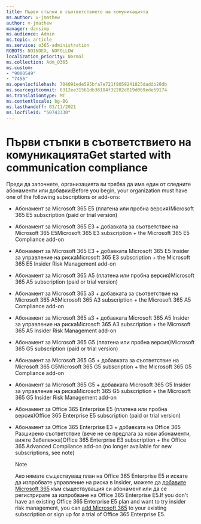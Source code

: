```yaml
---
title: Първи стъпки в съответствието на комуникацията
ms.author: v-jmathew
author: v-jmathew
manager: dansimp
ms.audience: Admin
ms.topic: article
ms.service: o365-administration
ROBOTS: NOINDEX, NOFOLLOW
localization_priority: Normal
ms.collection: Adm_O365
ms.custom:
- "9000549"
- "7456"
ms.openlocfilehash: 704091ede595bfa7e721f8059241825daddb20db
ms.sourcegitcommit: 6312ee31561db36104f32282d019d069ede69174
ms.translationtype: MT
ms.contentlocale: bg-BG
ms.lasthandoff: 03/11/2021
ms.locfileid: "50743330"
---
```

# <a name="get-started-with-communication-compliance"></a><span data-ttu-id="306fc-102">Първи стъпки в съответствието на комуникацията</span><span class="sxs-lookup"><span data-stu-id="306fc-102">Get started with communication compliance</span></span>

<span data-ttu-id="306fc-103">Преди да започнете, организацията ви трябва да има един от следните абонаменти или добавки:</span><span class="sxs-lookup"><span data-stu-id="306fc-103">Before you begin, your organization must have one of the following subscriptions or add-ons:</span></span>

* <span data-ttu-id="306fc-104">Абонамент за Microsoft 365 E5 (платена или пробна версия)</span><span class="sxs-lookup"><span data-stu-id="306fc-104">Microsoft 365 E5 subscription (paid or trial version)</span></span>
* <span data-ttu-id="306fc-105">Абонамент за Microsoft 365 E3 + добавката за съответствие на Microsoft 365 E5</span><span class="sxs-lookup"><span data-stu-id="306fc-105">Microsoft 365 E3 subscription + the Microsoft 365 E5 Compliance add-on</span></span>
* <span data-ttu-id="306fc-106">Абонамент за Microsoft 365 E3 + добавката Microsoft 365 E5 Insider за управление на риска</span><span class="sxs-lookup"><span data-stu-id="306fc-106">Microsoft 365 E3 subscription + the Microsoft 365 E5 Insider Risk Management add-on</span></span>
* <span data-ttu-id="306fc-107">Абонамент за Microsoft 365 A5 (платена или пробна версия)</span><span class="sxs-lookup"><span data-stu-id="306fc-107">Microsoft 365 A5 subscription (paid or trial version)</span></span>
* <span data-ttu-id="306fc-108">Абонамент за Microsoft 365 a3 + добавката за съответствие на Microsoft 365 A5</span><span class="sxs-lookup"><span data-stu-id="306fc-108">Microsoft 365 A3 subscription + the Microsoft 365 A5 Compliance add-on</span></span>
* <span data-ttu-id="306fc-109">Абонамент за Microsoft 365 a3 + добавката Microsoft 365 A5 Insider за управление на риска</span><span class="sxs-lookup"><span data-stu-id="306fc-109">Microsoft 365 A3 subscription + the Microsoft 365 A5 Insider Risk Management add-on</span></span>
* <span data-ttu-id="306fc-110">Абонамент за Microsoft 365 G5 (платена или пробна версия)</span><span class="sxs-lookup"><span data-stu-id="306fc-110">Microsoft 365 G5 subscription (paid or trial version)</span></span>
* <span data-ttu-id="306fc-111">Абонамент за Microsoft 365 G5 + добавката за съответствие на Microsoft 365 G5</span><span class="sxs-lookup"><span data-stu-id="306fc-111">Microsoft 365 G5 subscription + the Microsoft 365 G5 Compliance add-on</span></span>
* <span data-ttu-id="306fc-112">Абонамент за Microsoft 365 G5 + добавката Microsoft 365 G5 Insider за управление на риска</span><span class="sxs-lookup"><span data-stu-id="306fc-112">Microsoft 365 G5 subscription + the Microsoft 365 G5 Insider Risk Management add-on</span></span>
* <span data-ttu-id="306fc-113">Абонамент за Office 365 Enterprise E5 (платена или пробна версия)</span><span class="sxs-lookup"><span data-stu-id="306fc-113">Office 365 Enterprise E5 subscription (paid or trial version)</span></span>
* <span data-ttu-id="306fc-114">Абонамент за Office 365 Enterprise E3 + добавката на Office 365 Разширено съответствие (вече не се предлага за нови абонаменти, вижте Забележка)</span><span class="sxs-lookup"><span data-stu-id="306fc-114">Office 365 Enterprise E3 subscription + the Office 365 Advanced Compliance add-on (no longer available for new subscriptions, see note)</span></span>

    > [!NOTE]
    > <span data-ttu-id="306fc-115">Ако нямате съществуващ план на Office 365 Enterprise E5 и искате да изпробвате управление на риска в Insider, можете да [добавите Microsoft 365](https://go.microsoft.com/fwlink/?linkid=2130508) към съществуващия си абонамент или да се регистрирате за изпробване на Office 365 Enterprise E5.</span><span class="sxs-lookup"><span data-stu-id="306fc-115">If you don't have an existing Office 365 Enterprise E5 plan and want to try insider risk management, you can [add Microsoft 365](https://go.microsoft.com/fwlink/?linkid=2130508) to your existing subscription or sign up for a trial of Office 365 Enterprise E5.</span></span>
